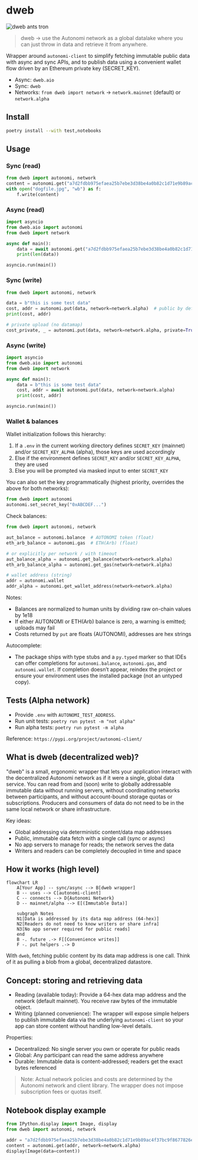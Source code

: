 # dweb

![dweb ants tron](assets/illustrations/dweb_ants.svg)

> dweb → use the Autonomi network as a global datalake where you can just throw in data and retrieve it from anywhere.


Wrapper around `autonomi-client` to simplify fetching immutable public data with async and sync APIs, and to publish data using a convenient wallet flow driven by an Ethereum private key (SECRET_KEY).

- Async: `dweb.aio`
- Sync: `dweb`
- Networks: `from dweb import network` → `network.mainnet` (default) or `network.alpha`

## Install

```bash
poetry install --with test,notebooks
```

## Usage

### Sync (read)
```python
from dweb import autonomi, network
content = autonomi.get("a7d2fdbb975efaea25b7ebe3d38be4a0b82c1d71e9b89ac4f37bc9f8677826e0", network=network.alpha)
with open("dogfile.jpg", "wb") as f:
    f.write(content)
```

### Async (read)
```python
import asyncio
from dweb.aio import autonomi
from dweb import network

async def main():
    data = await autonomi.get("a7d2fdbb975efaea25b7ebe3d38be4a0b82c1d71e9b89ac4f37bc9f8677826e0", network=network.mainnet)
    print(len(data))

asyncio.run(main())
```

### Sync (write)
```python
from dweb import autonomi, network

data = b"this is some test data"
cost, addr = autonomi.put(data, network=network.alpha)  # public by default
print(cost, addr)

# private upload (no datamap)
cost_private, _ = autonomi.put(data, network=network.alpha, private=True)
```

### Async (write)
```python
import asyncio
from dweb.aio import autonomi
from dweb import network

async def main():
    data = b"this is some test data"
    cost, addr = await autonomi.put(data, network=network.alpha)
    print(cost, addr)

asyncio.run(main())
```

### Wallet & balances
Wallet initialization follows this hierarchy:

1. If a `.env` in the current working directory defines `SECRET_KEY` (mainnet) and/or `SECRET_KEY_ALPHA` (alpha), those keys are used accordingly
2. Else if the environment defines `SECRET_KEY` and/or `SECRET_KEY_ALPHA`, they are used
3. Else you will be prompted via masked input to enter `SECRET_KEY`

You can also set the key programmatically (highest priority, overrides the above for both networks):
```python
from dweb import autonomi
autonomi.set_secret_key("0xABCDEF...")
```

Check balances:
```python
from dweb import autonomi, network

aut_balance = autonomi.balance  # AUTONOMI token (float)
eth_arb_balance = autonomi.gas  # ETH(Arb) (float)

# or explicitly per network / with timeout
aut_balance_alpha = autonomi.get_balance(network=network.alpha)
eth_arb_balance_alpha = autonomi.get_gas(network=network.alpha)

# wallet address (string)
addr = autonomi.wallet
addr_alpha = autonomi.get_wallet_address(network=network.alpha)
```

Notes:
- Balances are normalized to human units by dividing raw on-chain values by 1e18
- If either AUTONOMI or ETH(Arb) balance is zero, a warning is emitted; uploads may fail
- Costs returned by `put` are floats (AUTONOMI), addresses are hex strings

Autocomplete:
- The package ships with type stubs and a `py.typed` marker so that IDEs can offer completions for `autonomi.balance`, `autonomi.gas`, and `autonomi.wallet`. If completion doesn’t appear, reindex the project or ensure your environment uses the installed package (not an untyped copy).

## Tests (Alpha network)

- Provide `.env` with `AUTONOMI_TEST_ADDRESS`.
- Run unit tests: `poetry run pytest -m "not alpha"`
- Run alpha tests: `poetry run pytest -m alpha`

Reference: `https://pypi.org/project/autonomi-client/`

## What is dweb (decentralized web)?

"dweb" is a small, ergonomic wrapper that lets your application interact with the decentralized Autonomi network as if it were a single, global data service. You can read from and (soon) write to globally addressable immutable data without running servers, without coordinating networks between participants, and without account-bound storage quotas or subscriptions. Producers and consumers of data do not need to be in the same local network or share infrastructure.

Key ideas:

- Global addressing via deterministic content/data map addresses
- Public, immutable data fetch with a single call (sync or async)
- No app servers to manage for reads; the network serves the data
- Writers and readers can be completely decoupled in time and space

## How it works (high level)

```mermaid
flowchart LR
    A[Your App] -- sync/async --> B[dweb wrapper]
    B -- uses --> C[autonomi-client]
    C -- connects --> D{Autonomi Network}
    D -- mainnet/alpha --> E[(Immutable Data)]

    subgraph Notes
    N1[Data is addressed by its data map address (64-hex)]
    N2[Readers do not need to know writers or share infra]
    N3[No app server required for public reads]
    end
    B -. future .-> F[[Convenience writes]]
    F -. put helpers .-> D
```

With `dweb`, fetching public content by its data map address is one call. Think of it as pulling a blob from a global, decentralized datastore.

## Concept: storing and retrieving data

- Reading (available today): Provide a 64-hex data map address and the network (default mainnet). You receive raw bytes of the immutable object.
- Writing (planned convenience): The wrapper will expose simple helpers to publish immutable data via the underlying `autonomi-client` so your app can store content without handling low-level details.

Properties:

- Decentralized: No single server you own or operate for public reads
- Global: Any participant can read the same address anywhere
- Durable: Immutable data is content-addressed; readers get the exact bytes referenced

> Note: Actual network policies and costs are determined by the Autonomi network and client library. The wrapper does not impose subscription fees or quotas itself.

## Notebook display example

```python
from IPython.display import Image, display
from dweb import autonomi, network

addr = "a7d2fdbb975efaea25b7ebe3d38be4a0b82c1d71e9b89ac4f37bc9f8677826e0"
content = autonomi.get(addr, network=network.alpha)
display(Image(data=content))
```
